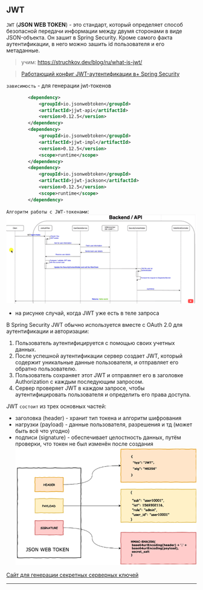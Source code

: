 
## JWT

`JWT` (**JSON WEB TOKEN**) - это стандарт, который определяет способ безопасной передачи информации между двумя
сторонами в виде JSON-объекта. Он зашит в Spring Security. Кроме самого факта аутентификации, в него можно зашить id пользователя и его метаданные. 

> учим: https://struchkov.dev/blog/ru/what-is-jwt/

> [Работающий конфиг JWT-аутентификации в+ Spring Security](https://github.com/timofeev-vadim-96/jwt-auth.git)

`зависимость` - для генерации jwt-токенов  
```xml
		<dependency>
			<groupId>io.jsonwebtoken</groupId>
			<artifactId>jjwt-api</artifactId>
			<version>0.12.5</version>
		</dependency>
		<dependency>
			<groupId>io.jsonwebtoken</groupId>
			<artifactId>jjwt-impl</artifactId>
			<version>0.12.5</version>
			<scope>runtime</scope>
		</dependency>
		<dependency>
			<groupId>io.jsonwebtoken</groupId>
			<artifactId>jjwt-jackson</artifactId>
			<version>0.12.5</version>
			<scope>runtime</scope>
		</dependency>
```

`Алгоритм работы с JWT-токенами`:    
![](images/jwt_algorithm.png)  
  * на рисунке случай, когда JWT уже есть в теле запроса  

В Spring Security JWT обычно используется вместе с OAuth 2.0 для аутентификации и авторизации:
1. Пользователь аутентифицируется с помощью своих учетных данных.
2. После успешной аутентификации сервер создает JWT, который содержит уникальные данные
пользователя, и отправляет его обратно пользователю.
3. Пользователь сохраняет этот JWT и отправляет его в заголовке Authorization с каждым последующим запросом.
4. Сервер проверяет JWT в каждом запросе, чтобы аутентифицировать пользователя и определить его права доступа. 

JWT `состоит` из трех основных частей: 
* заголовка (header) - хранит тип токена и алгоритм шифрования
* нагрузки (payload) - данные пользователя, разрешения и тд (может быть всё что угодно)
* подписи (signature) - обеспечивает целостность данных, путём проверки, что токен не был изменён после создания
![](images/jwt.png)

[Сайт для генерации секретных серверных ключей](https://randomkeygen.com/)

---